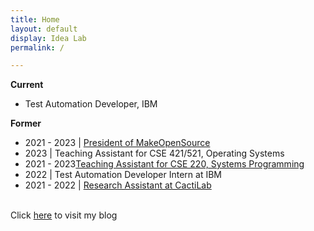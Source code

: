 ```yaml
---
title: Home
layout: default
display: Idea Lab
permalink: /

---
```


**Current**

* Test Automation Developer, IBM

**Former**

* 2021 - 2023 | [President of MakeOpenSource](https://makeopensource.org/about)
* 2023 | Teaching Assistant for CSE 421/521, Operating Systems
* 2021 - 2023[Teaching Assistant for CSE 220, Systems Programming](https://cse.buffalo.edu/~eblanton/course/cse220/)
* 2022 | Test Automation Developer Intern at IBM
* 2021 - 2022 | [Research Assistant at CactiLab](https://cactilab.github.io/#Members)<br/><br/>

Click [here](/blog) to visit my blog
